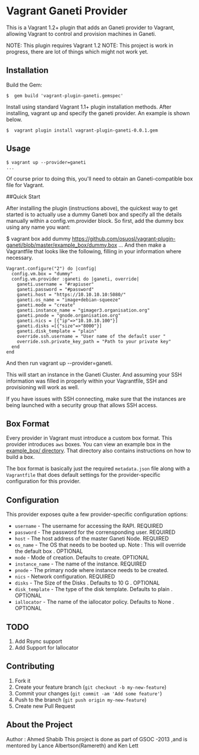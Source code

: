 # Vagrant Ganeti Provider
This is a Vagrant 1.2+ plugin that adds an Ganeti provider to Vagrant, allowing Vagrant to control and provision 
machines in Ganeti.

NOTE: This plugin requires Vagrant 1.2
NOTE: This project is work in progress, there are lot of things which might not work yet.

## Installation

Build the Gem:

    $  gem build 'vagrant-plugin-ganeti.gemspec'



Install using standard Vagrant 1.1+ plugin installation methods. After installing, vagrant up and specify the ganeti provider. An example is shown below.

    $  vagrant plugin install vagrant-plugin-ganeti-0.0.1.gem

## Usage

    $ vagrant up --provider=ganeti
    ...
Of course prior to doing this, you'll need to obtain an Ganeti-compatible box file for Vagrant.


##Quick Start

After installing the plugin (instructions above), the quickest way to get started is to actually use a dummy Ganeti box and specify all the details manually within a config.vm.provider block. So first, add the dummy box using any name you want:

$ vagrant box add dummy https://github.com/osuosl/vagrant-plugin-ganeti/blob/master/example_box/dummy.box
...
And then make a Vagrantfile that looks like the following, filling in your information where necessary.

    Vagrant.configure("2") do |config|
      config.vm.box = "dummy"
      config.vm.provider :ganeti do |ganeti, override|
        ganeti.username = "#rapiuser"
        ganeti.password = "#password"
        ganeti.host = "https://10.10.10.10:5080/"
        ganeti.os_name = "image+debian-squeeze"
        ganeti.mode = "create"
        ganeti.instance_name = "gimager3.organisation.org"
        ganeti.pnode = "gnode.organisation.org"
        ganeti.nics = [{"ip"=>"10.10.10.100"}]
        ganeti.disks =[{"size"=>"8000"}] 
        ganeti.disk_template = "plain"
        override.ssh.username = "User name of the default user "
        override.ssh.private_key_path = "Path to your private key"
      end
    end


And then run vagrant up --provider=ganeti.

This will start an  instance in the Ganeti Cluster. And assuming your SSH information was filled in properly within your Vagrantfile, SSH and provisioning will work as well.

If you have issues with SSH connecting, make sure that the instances are being launched with a security group that allows SSH access.

## Box Format

Every provider in Vagrant must introduce a custom box format. This
provider introduces `aws` boxes. You can view an example box in
the [example_box/ directory](https://github.com/osuosl/vagrant-plugin-ganeti/blob/master/example_box/dummy.box).
That directory also contains instructions on how to build a box.

The box format is basically just the required `metadata.json` file
along with a `Vagrantfile` that does default settings for the
provider-specific configuration for this provider.

## Configuration

This provider exposes quite a few provider-specific configuration options:

* `username` - The username for accessing the RAPI. REQUIRED
* `password` - The password for the corrensponding user. REQUIRED
* `host` - The host address of the master Ganeti Node. REQUIRED
* `os_name` - The OS that needs to be booted up. Note : This will override the default box . OPTIONAL
* `mode` - Mode of creation. Defaults to create. OPTIONAL
* `instance_name` - The name of the instance. REQUIRED
* `pnode` - The primary node where instance needs to be created. 
* `nics` - Network configuration. REQUIRED
* `disks` - The Size of the Disks . Defaults to 10 G . OPTIONAL
* `disk_template` - The type of the disk template. Defaults to plain . OPTIONAL
* `iallocator` - The name of the iallocator policy. Defaults to None . OPTIONAL

## TODO

1. Add Rsync support
2. Add Support for Iallocator 

## Contributing

1. Fork it
2. Create your feature branch (`git checkout -b my-new-feature`)
3. Commit your changes (`git commit -am 'Add some feature'`)
4. Push to the branch (`git push origin my-new-feature`)
5. Create new Pull Request
 
## About the Project
Author : Ahmed Shabib 
This project is done as part of GSOC -2013 ,and is mentored by Lance Albertson(Ramereth) and Ken Lett
